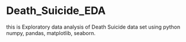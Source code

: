 # Death_Suicide_EDA
this is Exploratory data analysis of Death Suicide data set using python numpy, pandas, matplotlib, seaborn.
